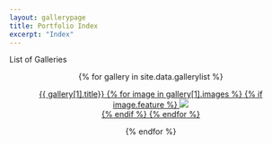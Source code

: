 ```yaml
---
layout: gallerypage
title: Portfolio Index
excerpt: "Index"
---
```


List of Galleries

<figure style="text-align:center;">

{% for gallery in site.data.gallerylist %}


<a href="/{{ gallery[0] }}/">{{ gallery[1].title}}
{% for image in gallery[1].images %}
{% if image.feature %}
  <img src="/{{gallery[0]}}/th/{{image.filename}}" /><br>
{% endif %}
{% endfor %}
</a>


{% endfor %}

</figure>
